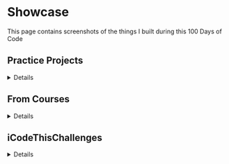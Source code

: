 # Showcase

This page contains screenshots of the things I built during this 100 Days of Code

## Practice Projects
<details>
 <Summary>Details</Summary>
 _screenshots will go here_
</details>

## From Courses
<details>
 <Summary>Details</Summary>
 _screenshots will go here_
</details>

## iCodeThisChallenges
<details>
 <Summary>Details</Summary>
 
 ### 2/4/24

</details>